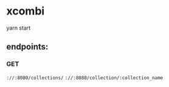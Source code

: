 # xcombi

yarn start

## endpoints:

### GET

```://:8080/collections/```
```://:8080/collection/:collection_name```

